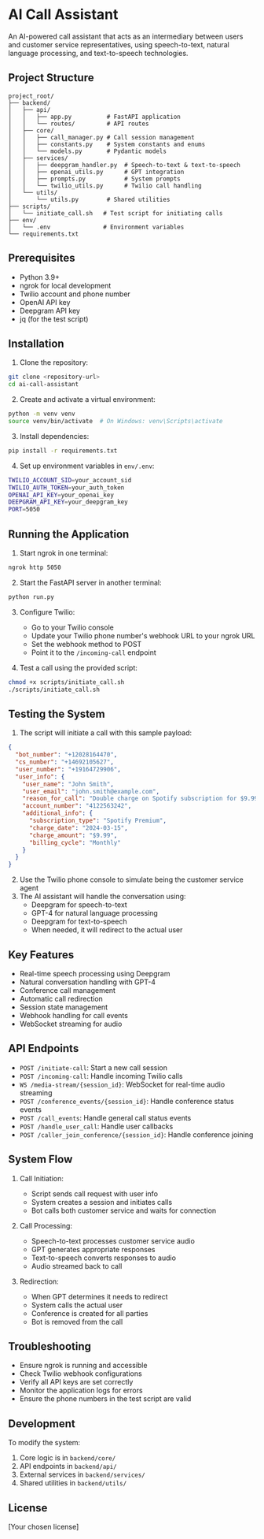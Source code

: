 # AI Call Assistant

An AI-powered call assistant that acts as an intermediary between users and customer service representatives, using speech-to-text, natural language processing, and text-to-speech technologies.

## Project Structure

```
project_root/
├── backend/
│   ├── api/
│   │   ├── app.py          # FastAPI application
│   │   └── routes/         # API routes
│   ├── core/
│   │   ├── call_manager.py # Call session management
│   │   ├── constants.py    # System constants and enums
│   │   └── models.py       # Pydantic models
│   ├── services/
│   │   ├── deepgram_handler.py  # Speech-to-text & text-to-speech
│   │   ├── openai_utils.py      # GPT integration
│   │   ├── prompts.py           # System prompts
│   │   └── twilio_utils.py      # Twilio call handling
│   └── utils/
│       └── utils.py        # Shared utilities
├── scripts/
│   └── initiate_call.sh   # Test script for initiating calls
├── env/
│   └── .env               # Environment variables
└── requirements.txt
```

## Prerequisites

- Python 3.9+
- ngrok for local development
- Twilio account and phone number
- OpenAI API key
- Deepgram API key
- jq (for the test script)

## Installation

1. Clone the repository:

```bash
git clone <repository-url>
cd ai-call-assistant
```

2. Create and activate a virtual environment:

```bash
python -m venv venv
source venv/bin/activate  # On Windows: venv\Scripts\activate
```

3. Install dependencies:

```bash
pip install -r requirements.txt
```

4. Set up environment variables in `env/.env`:

```bash
TWILIO_ACCOUNT_SID=your_account_sid
TWILIO_AUTH_TOKEN=your_auth_token
OPENAI_API_KEY=your_openai_key
DEEPGRAM_API_KEY=your_deepgram_key
PORT=5050
```

## Running the Application

1. Start ngrok in one terminal:

```bash
ngrok http 5050
```

2. Start the FastAPI server in another terminal:

```bash
python run.py
```

3. Configure Twilio:

   - Go to your Twilio console
   - Update your Twilio phone number's webhook URL to your ngrok URL
   - Set the webhook method to POST
   - Point it to the `/incoming-call` endpoint

4. Test a call using the provided script:

```bash
chmod +x scripts/initiate_call.sh
./scripts/initiate_call.sh
```

## Testing the System

1. The script will initiate a call with this sample payload:

```json
{
  "bot_number": "+12028164470",
  "cs_number": "+14692105627",
  "user_number": "+19164729906",
  "user_info": {
    "user_name": "John Smith",
    "user_email": "john.smith@example.com",
    "reason_for_call": "Double charge on Spotify subscription for $9.99 on March 15th",
    "account_number": "4122563242",
    "additional_info": {
      "subscription_type": "Spotify Premium",
      "charge_date": "2024-03-15",
      "charge_amount": "$9.99",
      "billing_cycle": "Monthly"
    }
  }
}
```

2. Use the Twilio phone console to simulate being the customer service agent
3. The AI assistant will handle the conversation using:
   - Deepgram for speech-to-text
   - GPT-4 for natural language processing
   - Deepgram for text-to-speech
   - When needed, it will redirect to the actual user

## Key Features

- Real-time speech processing using Deepgram
- Natural conversation handling with GPT-4
- Conference call management
- Automatic call redirection
- Session state management
- Webhook handling for call events
- WebSocket streaming for audio

## API Endpoints

- `POST /initiate-call`: Start a new call session
- `POST /incoming-call`: Handle incoming Twilio calls
- `WS /media-stream/{session_id}`: WebSocket for real-time audio streaming
- `POST /conference_events/{session_id}`: Handle conference status events
- `POST /call_events`: Handle general call status events
- `POST /handle_user_call`: Handle user callbacks
- `POST /caller_join_conference/{session_id}`: Handle conference joining

## System Flow

1. Call Initiation:

   - Script sends call request with user info
   - System creates a session and initiates calls
   - Bot calls both customer service and waits for connection

2. Call Processing:

   - Speech-to-text processes customer service audio
   - GPT generates appropriate responses
   - Text-to-speech converts responses to audio
   - Audio streamed back to call

3. Redirection:
   - When GPT determines it needs to redirect
   - System calls the actual user
   - Conference is created for all parties
   - Bot is removed from the call

## Troubleshooting

- Ensure ngrok is running and accessible
- Check Twilio webhook configurations
- Verify all API keys are set correctly
- Monitor the application logs for errors
- Ensure the phone numbers in the test script are valid

## Development

To modify the system:

1. Core logic is in `backend/core/`
2. API endpoints in `backend/api/`
3. External services in `backend/services/`
4. Shared utilities in `backend/utils/`

## License

[Your chosen license]
